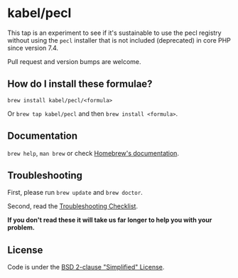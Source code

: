 # kabel/pecl

This tap is an experiment to see if it's sustainable to use the pecl registry without using the `pecl` installer that is not included (deprecated) in core PHP since version 7.4.

Pull request and version bumps are welcome.

## How do I install these formulae?
`brew install kabel/pecl/<formula>`

Or `brew tap kabel/pecl` and then `brew install <formula>`.

## Documentation
`brew help`, `man brew` or check [Homebrew's documentation](https://docs.brew.sh).

## Troubleshooting
First, please run `brew update` and `brew doctor`.

Second, read the [Troubleshooting Checklist](https://docs.brew.sh/Troubleshooting).

**If you don't read these it will take us far longer to help you with your problem.**

## License
Code is under the [BSD 2-clause "Simplified" License](https://github.com/Homebrew/homebrew-core/blob/master/LICENSE.txt).
